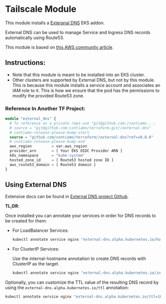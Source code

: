 # Tailscale Module

This module installs a [Exteranal DNS](https://github.com/kubernetes-sigs/external-dns) EKS addon.

External DNS can be used to manage Service and Ingress DNS records automatically using Route53.

This module is based on [this AWS community article](https://community.aws/tutorials/navigating-amazon-eks/automating-dns-records-for-microservices-using-externaldns).

## Instructions:
- Note that this module is meant to be installed into an EKS cluster.
- Other clusters are supported by External DNS, but not by this module. This is because this module installs a service account and associates an IAM role to it. This is how we ensure that the pod has the permissions to modify the provided Route53 zone.

### Reference In Another TF Project:

```terraform
module "external_dns" {
  # To reference as a private repo use "git@github.com:/contiamo...:
  # source = "git@github.com:contiamo/terraform.git//external-dns"
  # contiamo-release-please-bump-start
  source = "github.com/contiamo/terraform//external-dns?ref=v0.8.0"
  # contiamo-release-please-bump-end
  aws_region         = var.aws_region
  provider_arn       = [ Your EKS OIDC Provider ARN ]
  k8s_namespace      = "kube-system"
  hosted_zone_id     = [ Route53 hosted zone ID ]
  aws_route53_domain = [ Route53 domain ]
}
```


## Using External DNS
Extensive docs can be found in [External DNS project Github](https://github.com/kubernetes-sigs/external-dns/tree/master#readme).

**TL;DR**:

Once installed you can annotate your services in order for DNS records to be created for them:

* For LoadBalancer Services:
  ```bash
  kubectl annotate service nginx "external-dns.alpha.kubernetes.io/hostname=nginx.example.org."
  ```


* For ClusterIP Services:

  Use the internal-hostname annotation to create DNS records with ClusterIP as the target.

  ```bash
  kubectl annotate service nginx "external-dns.alpha.kubernetes.io/internal-hostname=nginx.internal.example.org."
  ```

Optionally, you can customize the TTL value of the resulting DNS record by using the `external-dns.alpha.kubernetes.io/ttl` annotation:
```bash
kubectl annotate service nginx "external-dns.alpha.kubernetes.io/ttl=10"
```
